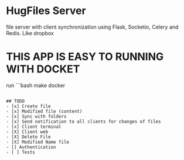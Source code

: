 # HugFiles Server
file server with client synchronization using Flask, Socketio, Celery and Redis. Like dropbox

# THIS APP IS EASY TO RUNNING WITH DOCKET
run ```bash
    make docker
```

## TODO
- [x] Create file
- [x] Modified file (content)
- [x] Sync with folders
- [x] Send notification to all clients for changes of files
- [x] Client terminal 
- [X] Client web
- [X] Delete File 
- [X] Modified Name file
- [] Authentication
- [ ] Tests

